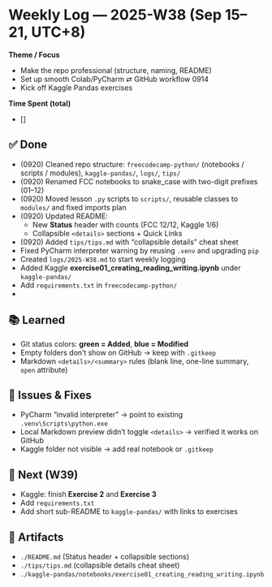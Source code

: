 # Weekly Log — 2025-W38 (Sep 15–21, UTC+8)

**Theme / Focus**
- Make the repo professional (structure, naming, README)
- Set up smooth Colab/PyCharm ⇄ GitHub workflow 0914
- Kick off Kaggle Pandas exercises

**Time Spent (total)**
- []

## ✅ Done
- (0920) Cleaned repo structure: `freecodecamp-python/` (notebooks / scripts / modules), `kaggle-pandas/`, `logs/`, `tips/`
- (0920) Renamed FCC notebooks to snake_case with two-digit prefixes (01–12)
- (0920) Moved lesson `.py` scripts to `scripts/`, reusable classes to `modules/` and fixed imports plan
- (0920) Updated README:
  - New **Status** header with counts (FCC 12/12, Kaggle 1/6)
  - Collapsible `<details>` sections + Quick Links
- (0920) Added `tips/tips.md` with “collapsible details” cheat sheet
- Fixed PyCharm interpreter warning by reusing `.venv` and upgrading `pip`
- Created `logs/2025-W38.md` to start weekly logging
- Added Kaggle **exercise01_creating_reading_writing.ipynb** under `kaggle-pandas/`
- Add `requirements.txt` in `freecodecamp-python/`
- 
## 📚 Learned
- Git status colors: **green = Added**, **blue = Modified**
- Empty folders don’t show on GitHub → keep with `.gitkeep`
- Markdown `<details>/<summary>` rules (blank line, one-line summary, `open` attribute)

## 🐞 Issues & Fixes
- PyCharm “invalid interpreter” → point to existing `.venv\Scripts\python.exe`
- Local Markdown preview didn’t toggle `<details>` → verified it works on GitHub
- Kaggle folder not visible → add real notebook or `.gitkeep`

## 🎯 Next (W39)
- Kaggle: finish **Exercise 2** and **Exercise 3**
- Add `requirements.txt` 
- Add short sub-README to `kaggle-pandas/` with links to exercises

## 🔗 Artifacts
- `./README.md` (Status header + collapsible sections)
- `./tips/tips.md` (collapsible details cheat sheet)
- `./kaggle-pandas/notebooks/exercise01_creating_reading_writing.ipynb`  <!-- remove if not yet added -->
